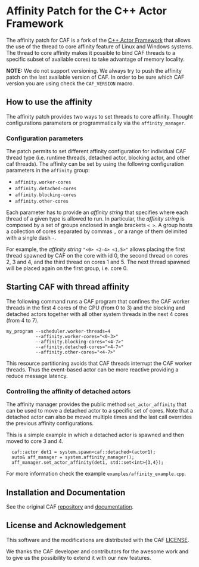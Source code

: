 # Affinity Patch for the C++ Actor Framework

The affinity patch for CAF is a fork of the [C++ Actor Framework](https://github.com/actor-framework/actor-framework) that allows the use of the thread to core affinity feature of Linux and Windows systems.
The thread to core affinity makes it possible to bind CAF threads to a specific subset of available cores) to take advantage of memory locality.

**NOTE:** We do not support versioning. We always try to push the affinity patch on the last available version of CAF. In order to be sure which CAF version you are using check the `CAF_VERSION` macro.

## How to use the affinity

The affinity patch provides two ways to set threads to core affinity.
Thought configurations parameters or programmatically via the `affinity_manager`.

### Configuration parameters

The patch permits to set different affinity configuration for individual CAF thread type (i.e. runtime threads, detached actor, blocking actor, and other caf threads).
The affinity can be set by using the following configuration parameters in the `affinity` group:

- `affinity.worker-cores`
- `affinity.detached-cores`
- `affinity.blocking-cores`
- `affinity.other-cores`

Each parameter has to provide an *affinity string* that specifies where each thread of a given type is allowed to run.
In particular, the *affinity string* is composed by a set of groups enclosed in angle brackets `< >`.
A group hosts a collection of cores separated by commas `,` or a range of them delimited with a single dash `-`.

For example, the *affinity string* `"<0> <2-4> <1,5>"` allows placing the first thread spawned by CAF on the core with id 0, the second thread on cores 2, 3 and 4, and the third thread on cores 1 and 5.
The next thread spawned will be placed again on the first group, i.e. core 0.

## Starting CAF with thread affinity

The following command runs a CAF program that confines the CAF worker threads in the first 4 cores of the CPU (from 0 to 3) and the blocking and detached actors together with all other system threads in the next 4 cores (from 4 to 7).

```(bash)
my_program --scheduler.worker-threads=4
           --affinity.worker-cores="<0-3>"
           --affinity.blocking-cores="<4-7>"
           --affinity.detached-cores="<4-7>"
           --affinity.other-cores="<4-7>"
```

This resource partitioning avoids that CAF threads interrupt the CAF worker threads. Thus the event-based actor can be more reactive providing a reduce message latency. 

### Controlling the affinity of detached actors

The affinity manager provides the public method `set_actor_affinity` that can be used to move a detached actor to a specific set of cores.
Note that a detached actor can also be moved multiple times and the last call overrides the previous affinity configurations.

This is a simple example in which a detached actor is spawned and then moved to core 3 and 4.

```(c++)
  caf::actor det1 = system.spawn<caf::detached>(actor1);
  auto& aff_manager = system.affinity_manager();
  aff_manager.set_actor_affinity(det1, std::set<int>{3,4});
```

For more information check the example `examples/affinity_example.cpp`.

## Installation and Documentation

See the original CAF [repository](https://github.com/actor-framework/actor-framework) and [documentation](https://actor-framework.readthedocs.io/en/stable/).

## License and Acknowledgement

This software and the modifications are distributed with the CAF [LICENSE](./LICENSE).

We thanks the CAF developer and contributors for the awesome work and to give us the possibility to extend it with our new features.
